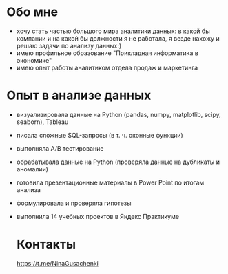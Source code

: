 # Обо мне
- хочу стать частью большого мира аналитики данных: в какой бы компании и на какой бы
должности я не работала, я везде нахожу и решаю задачи по анализу данных:)
- имею профильное образование "Прикладная информатика в экономике"
- имею опыт работы аналитиком отдела продаж и маркетинга

# Опыт в анализе данных
- визуализировала данные на Python (pandas, numpy, matplotlib, scipy, seaborn), Tableau
- писала сложные SQL-запросы (в т. ч. оконные функции)
- выполняла A/B тестирование
- обрабатывала данные на Python (проверяла данные на дубликаты и аномалии)
- готовила презентационные материалы в Power Point по итогам анализа
- формулировала и проверяла гипотезы
- выполнила 14 учебных проектов в Яндекс Практикуме

  # Контакты
  https://t.me/NinaGusachenki
  
